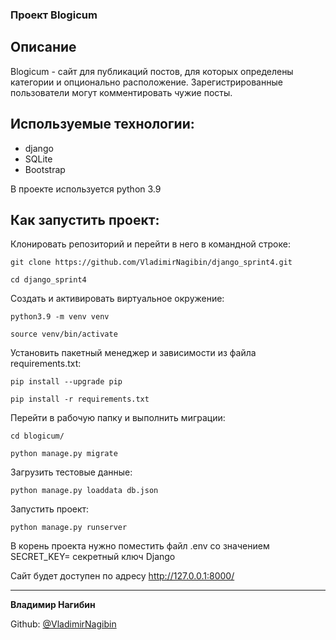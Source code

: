 ### Проект Blogicum  

## Описание
Blogicum - сайт для публикаций постов, для которых определены категории и опционально расположение. Зарегистрированные пользователи могут комментировать чужие посты. 

## Используемые технологии:

- django
- SQLite
- Bootstrap

В проекте используется python 3.9

## Как запустить проект:

Клонировать репозиторий и перейти в него в командной строке:

```
git clone https://github.com/VladimirNagibin/django_sprint4.git
```

```
cd django_sprint4
```

Cоздать и активировать виртуальное окружение:

```
python3.9 -m venv venv
```

```
source venv/bin/activate
```

Установить пакетный менеджер и зависимости из файла requirements.txt:

```
pip install --upgrade pip
```

```
pip install -r requirements.txt
```

Перейти в рабочую папку и выполнить миграции:

```
cd blogicum/
```

```
python manage.py migrate
```

Загрузить тестовые данные:

```
python manage.py loaddata db.json
```

Запустить проект:

```
python manage.py runserver
```

В корень проекта нужно поместить файл .env  со значением SECRET_KEY= секретный ключ Django

Сайт будет доступен по адресу http://127.0.0.1:8000/

____

**Владимир Нагибин** 

Github: [@VladimirNagibin](https://github.com/VladimirNagibin/)

